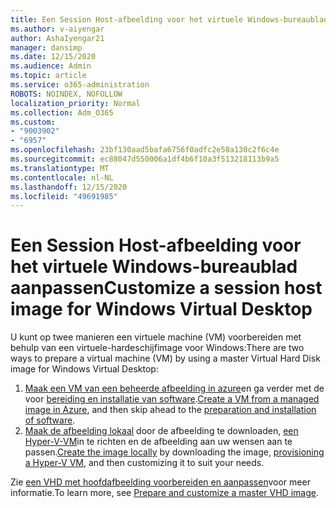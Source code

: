 ```yaml
---
title: Een Session Host-afbeelding voor het virtuele Windows-bureaublad aanpassen
ms.author: v-aiyengar
author: AshaIyengar21
manager: dansimp
ms.date: 12/15/2020
ms.audience: Admin
ms.topic: article
ms.service: o365-administration
ROBOTS: NOINDEX, NOFOLLOW
localization_priority: Normal
ms.collection: Adm_O365
ms.custom:
- "9003902"
- "6957"
ms.openlocfilehash: 23bf130aad5bafa6756f0adfc2e58a130c2f6c4e
ms.sourcegitcommit: ec88047d550006a1df4b6f10a3f513218113b9a5
ms.translationtype: MT
ms.contentlocale: nl-NL
ms.lasthandoff: 12/15/2020
ms.locfileid: "49691985"
---
```

# <a name="customize-a-session-host-image-for-windows-virtual-desktop"></a><span data-ttu-id="91bc1-102">Een Session Host-afbeelding voor het virtuele Windows-bureaublad aanpassen</span><span class="sxs-lookup"><span data-stu-id="91bc1-102">Customize a session host image for Windows Virtual Desktop</span></span>

<span data-ttu-id="91bc1-103">U kunt op twee manieren een virtuele machine (VM) voorbereiden met behulp van een virtuele-hardeschijfimage voor Windows:</span><span class="sxs-lookup"><span data-stu-id="91bc1-103">There are two ways to prepare a virtual machine (VM) by using a master Virtual Hard Disk image for Windows Virtual Desktop:</span></span>

1. <span data-ttu-id="91bc1-104">[Maak een VM van een beheerde afbeelding in azure](https://go.microsoft.com/fwlink/?linkid=2127906)en ga verder met de voor [bereiding en installatie van software](https://go.microsoft.com/fwlink/?linkid=2128064).</span><span class="sxs-lookup"><span data-stu-id="91bc1-104">[Create a VM from a managed image in Azure](https://go.microsoft.com/fwlink/?linkid=2127906), and then skip ahead to the [preparation and installation of software](https://go.microsoft.com/fwlink/?linkid=2128064).</span></span>
1. <span data-ttu-id="91bc1-105">[Maak de afbeelding lokaal](https://go.microsoft.com/fwlink/?linkid=2128065) door de afbeelding te downloaden, [een Hyper-V-VM](https://go.microsoft.com/fwlink/?linkid=2127907)in te richten en de afbeelding aan uw wensen aan te passen.</span><span class="sxs-lookup"><span data-stu-id="91bc1-105">[Create the image locally](https://go.microsoft.com/fwlink/?linkid=2128065) by downloading the image, [provisioning a Hyper-V VM](https://go.microsoft.com/fwlink/?linkid=2127907), and then customizing it to suit your needs.</span></span>

<span data-ttu-id="91bc1-106">Zie [een VHD met hoofdafbeelding voorbereiden en aanpassen](https://go.microsoft.com/fwlink/?linkid=2127838)voor meer informatie.</span><span class="sxs-lookup"><span data-stu-id="91bc1-106">To learn more, see [Prepare and customize a master VHD image](https://go.microsoft.com/fwlink/?linkid=2127838).</span></span>